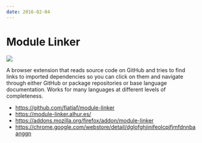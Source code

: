 ```yaml
---
date: 2016-02-04
---
```


# Module Linker

![](https://raw.githubusercontent.com/fiatjaf/module-linker/gh-pages/screenshot/python-screencast.gif)

A browser extension that reads source code on GitHub and tries to find links to imported dependencies so you can click on them and navigate through either GitHub or package repositories or base language documentation. Works for many languages at different levels of completeness.

- <https://github.com/fiatjaf/module-linker>
- <https://module-linker.alhur.es/>
- <https://addons.mozilla.org/firefox/addon/module-linker>
- <https://chrome.google.com/webstore/detail/dglofghjinifeolcpjfjmfdnnbaanggn>
